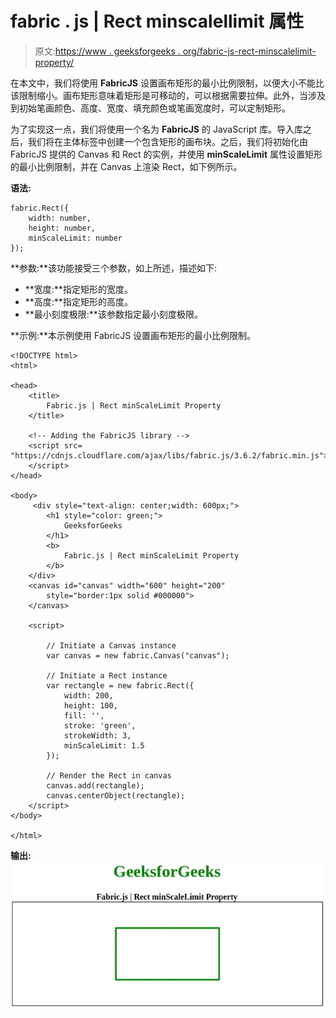# fabric . js | Rect minscalellimit 属性

> 原文:[https://www . geeksforgeeks . org/fabric-js-rect-minscalelimit-property/](https://www.geeksforgeeks.org/fabric-js-rect-minscalelimit-property/)

在本文中，我们将使用 **FabricJS** 设置画布矩形的最小比例限制，以便大小不能比该限制缩小。画布矩形意味着矩形是可移动的，可以根据需要拉伸。此外，当涉及到初始笔画颜色、高度、宽度、填充颜色或笔画宽度时，可以定制矩形。

为了实现这一点，我们将使用一个名为 **FabricJS** 的 JavaScript 库。导入库之后，我们将在主体标签中创建一个包含矩形的画布块。之后，我们将初始化由 FabricJS 提供的 Canvas 和 Rect 的实例，并使用 **minScaleLimit** 属性设置矩形的最小比例限制，并在 Canvas 上渲染 Rect，如下例所示。

**语法:**

```
fabric.Rect({
    width: number,
    height: number,
    minScaleLimit: number
});
```

**参数:**该功能接受三个参数，如上所述，描述如下:

*   **宽度:**指定矩形的宽度。
*   **高度:**指定矩形的高度。
*   **最小刻度极限:**该参数指定最小刻度极限。

**示例:**本示例使用 FabricJS 设置画布矩形的最小比例限制。

```
<!DOCTYPE html> 
<html> 

<head> 
    <title> 
        Fabric.js | Rect minScaleLimit Property
    </title> 

    <!-- Adding the FabricJS library -->
    <script src= 
"https://cdnjs.cloudflare.com/ajax/libs/fabric.js/3.6.2/fabric.min.js"> 
    </script> 
</head> 

<body> 
     <div style="text-align: center;width: 600px;">  
        <h1 style="color: green;">  
            GeeksforGeeks  
        </h1>  
        <b>  
            Fabric.js | Rect minScaleLimit Property  
        </b>  
    </div>
    <canvas id="canvas" width="600" height="200"
        style="border:1px solid #000000"> 
    </canvas> 

    <script> 

        // Initiate a Canvas instance 
        var canvas = new fabric.Canvas("canvas"); 

        // Initiate a Rect instance 
        var rectangle = new fabric.Rect({ 
            width: 200,
            height: 100,
            fill: '', 
            stroke: 'green',
            strokeWidth: 3,
            minScaleLimit: 1.5
        }); 

        // Render the Rect in canvas 
        canvas.add(rectangle); 
        canvas.centerObject(rectangle);
    </script> 
</body> 

</html>
```

**输出:**
![](img/7207626ad8473fcb281869d33ad346b7.png)